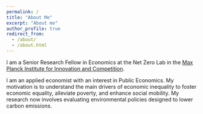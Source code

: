 ```yaml
---
permalink: /
title: "About Me"
excerpt: "About me"
author_profile: true
redirect_from: 
  - /about/
  - /about.html
---
```


I am a Senior Research Fellow in Economics at the Net Zero Lab in the [Max Planck Institute for Innovation and Competition](https://www.ip.mpg.de/en/).

I am an applied economist with an interest in Public Economics. My motivation is to understand the main drivers of economic inequality to foster economic equality, alleviate poverty, and enhance social mobility. My research now involves evaluating environmental policies designed to lower carbon emissions.
